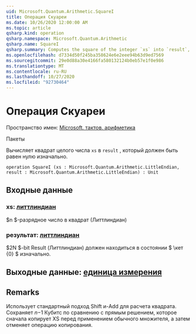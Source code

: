 ```yaml
---
uid: Microsoft.Quantum.Arithmetic.SquareI
title: Операция Скуареи
ms.date: 10/26/2020 12:00:00 AM
ms.topic: article
qsharp.kind: operation
qsharp.namespace: Microsoft.Quantum.Arithmetic
qsharp.name: SquareI
qsharp.summary: Computes the square of the integer `xs` into `result`, which must be zero initially.
ms.openlocfilehash: d7334d50f245ba358624e6e2eee94b63d9ed7569
ms.sourcegitcommit: 29e0d88a30e4166fa580132124b0eb57e1f0e986
ms.translationtype: MT
ms.contentlocale: ru-RU
ms.lasthandoff: 10/27/2020
ms.locfileid: "92730464"
---
```

# <a name="squarei-operation"></a>Операция Скуареи

Пространство имен: [Microsoft. тактов. арифметика](xref:Microsoft.Quantum.Arithmetic)

Пакеты [](https://nuget.org/packages/)


Вычисляет квадрат целого числа `xs` в `result` , который должен быть равен нулю изначально.

```qsharp
operation SquareI (xs : Microsoft.Quantum.Arithmetic.LittleEndian, result : Microsoft.Quantum.Arithmetic.LittleEndian) : Unit
```


## <a name="input"></a>Входные данные

### <a name="xs--littleendian"></a>xs: [литтлиндиан](xref:Microsoft.Quantum.Arithmetic.LittleEndian)

$n $-разрядное число в квадрат (Литтлиндиан)


### <a name="result--littleendian"></a>результат: [литтлиндиан](xref:Microsoft.Quantum.Arithmetic.LittleEndian)

$2N $-bit Result (Литтлиндиан) должен находиться в состоянии $ \кет {0} $ изначально.



## <a name="output--unit"></a>Выходные данные: [единица измерения](xref:microsoft.quantum.lang-ref.unit)



## <a name="remarks"></a>Remarks

Использует стандартный подход Shift и-Add для расчета квадрата. Сохраняет $n-$1 Кубитс по сравнению с прямым решением, которое сначала копирует XS перед применением обычного множителя, а затем отменяет операцию копирования.